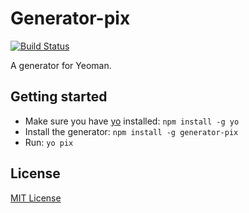 # Generator-pix
[![Build Status](https://secure.travis-ci.org/mu574n6/generator-pix.png?branch=master)](https://travis-ci.org/mu574n6/generator-pix)

A generator for Yeoman.

## Getting started
- Make sure you have [yo](https://github.com/yeoman/yo) installed:
    `npm install -g yo`
- Install the generator: `npm install -g generator-pix`
- Run: `yo pix`

## License
[MIT License](http://en.wikipedia.org/wiki/MIT_License)
